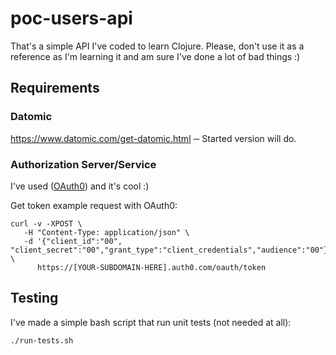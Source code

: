# poc-users-api

That's a simple API I've coded to learn Clojure. Please, don't use it as a reference as I'm learning it and am sure I've done a lot of bad things :)

## Requirements

### Datomic

https://www.datomic.com/get-datomic.html ─ Started version will do.


### Authorization Server/Service

I've used ([OAuth0](https://manage.auth0.com/)) and it's cool :)

Get token example request with OAuth0:

```
curl -v -XPOST \
   -H "Content-Type: application/json" \
   -d '{"client_id":"00", "client_secret":"00","grant_type":"client_credentials","audience":"00"}' \
      https://[YOUR-SUBDOMAIN-HERE].auth0.com/oauth/token
```

## Testing

I've made a simple bash script that run unit tests (not needed at all):

```
./run-tests.sh
``` 